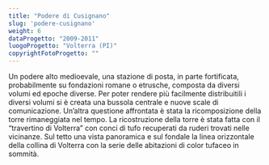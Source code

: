 ```yaml
---
title: "Podere di Cusignano"
slug: 'podere-cusignano'
weight: 6
dataProgetto: "2009-2011"
luogoProgetto: "Volterra (PI)"
copyrightFotoProgetto: ""
---
```

Un podere alto medioevale, una stazione di posta, in parte fortificata, probabilmente su fondazioni romane o etrusche, composta da diversi volumi ed epoche diverse.
Per poter rendere più facilmente distribuitili i diversi volumi si è creata una bussola centrale e nuove scale di comunicazione.
Un’altra questione affrontata è stata la ricomposizione della torre rimaneggiata nel tempo. La ricostruzione della torre è stata fatta con il “travertino di Volterra” con conci di tufo recuperati da ruderi trovati nelle vicinanze. Sul tetto una vista panoramica e sul fondale 
la linea orizzontale della collina di Volterra con la serie delle abitazioni di color tufaceo in sommità.
